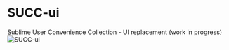 # SUCC-ui
Sublime User Convenience Collection - UI replacement (work in progress)
![SUCC-ui](https://user-images.githubusercontent.com/17740865/38625445-5753f8da-3d5f-11e8-87f9-8dc9c5067fec.png)

